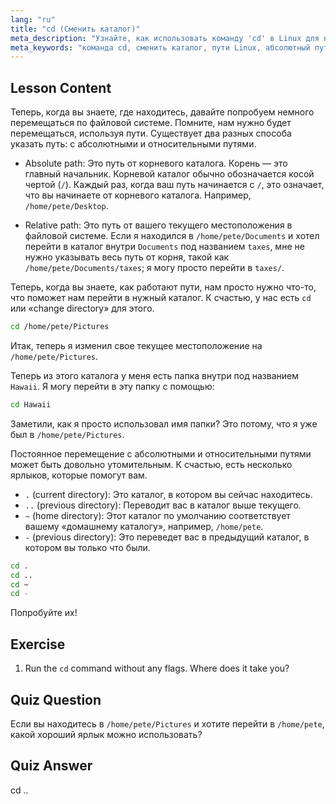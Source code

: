 ```yaml
---
lang: "ru"
title: "cd (Сменить каталог)"
meta_description: "Узнайте, как использовать команду 'cd' в Linux для навигации по каталогам. Разберитесь с абсолютными, относительными путями и полезными сокращениями. Начните свое путешествие по Linux!"
meta_keywords: "команда cd, сменить каталог, пути Linux, абсолютный путь, относительный путь, учебник Linux, Linux для начинающих, навигация Linux"
---
```


## Lesson Content

Теперь, когда вы знаете, где находитесь, давайте попробуем немного перемещаться по файловой системе. Помните, нам нужно будет перемещаться, используя пути. Существует два разных способа указать путь: с абсолютными и относительными путями.

- Absolute path: Это путь от корневого каталога. Корень — это главный начальник. Корневой каталог обычно обозначается косой чертой (`/`). Каждый раз, когда ваш путь начинается с `/`, это означает, что вы начинаете от корневого каталога. Например, `/home/pete/Desktop`.

- Relative path: Это путь от вашего текущего местоположения в файловой системе. Если я находился в `/home/pete/Documents` и хотел перейти в каталог внутри `Documents` под названием `taxes`, мне не нужно указывать весь путь от корня, такой как `/home/pete/Documents/taxes`; я могу просто перейти в `taxes/`.

Теперь, когда вы знаете, как работают пути, нам просто нужно что-то, что поможет нам перейти в нужный каталог. К счастью, у нас есть `cd` или «change directory» для этого.

```bash
cd /home/pete/Pictures
```

Итак, теперь я изменил свое текущее местоположение на `/home/pete/Pictures`.

Теперь из этого каталога у меня есть папка внутри под названием `Hawaii`. Я могу перейти в эту папку с помощью:

```bash
cd Hawaii
```

Заметили, как я просто использовал имя папки? Это потому, что я уже был в `/home/pete/Pictures`.

Постоянное перемещение с абсолютными и относительными путями может быть довольно утомительным. К счастью, есть несколько ярлыков, которые помогут вам.

- `.` (current directory): Это каталог, в котором вы сейчас находитесь.
- `..` (previous directory): Переводит вас в каталог выше текущего.
- `~` (home directory): Этот каталог по умолчанию соответствует вашему «домашнему каталогу», например, `/home/pete`.
- `-` (previous directory): Это переведет вас в предыдущий каталог, в котором вы только что были.

```bash
cd .
cd ..
cd ~
cd -
```

Попробуйте их!

## Exercise

1. Run the `cd` command without any flags. Where does it take you?

## Quiz Question

Если вы находитесь в `/home/pete/Pictures` и хотите перейти в `/home/pete`, какой хороший ярлык можно использовать?

## Quiz Answer

cd ..
